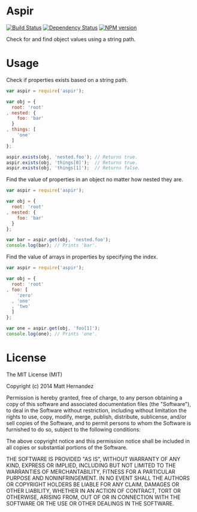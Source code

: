 Aspir
=====

[![Build Status](https://travis-ci.org/fiveisprime/aspir.png?branch=master)](https://travis-ci.org/fiveisprime/aspir) [![Dependency Status](https://david-dm.org/fiveisprime/aspir.png?theme=shields.io)](https://david-dm.org/fiveisprime/aspir) [![NPM version](https://badge.fury.io/js/aspir.png)](http://badge.fury.io/js/aspir)

Check for and find object values using a string path.

# Usage

Check if properties exists based on a string path.

```js
var aspir = require('aspir');

var obj = {
  root: 'root'
, nested: {
    foo: 'bar'
  }
, things: [
    'one'
  ]
};

aspir.exists(obj, 'nested.foo'); // Returns true.
aspir.exists(obj, 'things[0]');  // Returns true.
aspir.exists(obj, 'things[1]');  // Returns false.
```

Find the value of properties in an object no matter how nested they are.

```js
var aspir = require('aspir');

var obj = {
  root: 'root'
, nested: {
    foo: 'bar'
  }
};

var bar = aspir.get(obj, 'nested.foo');
console.log(bar); // Prints 'bar'.
```

Find the value of arrays in properties by specifying the index.

```js
var aspir = require('aspir');

var obj = {
  root: 'root'
, foo: [
    'zero'
  , 'one'
  , 'two'
  ]
};

var one = aspir.get(obj, 'foo[1]');
console.log(one); // Prints 'one'.
```

# License

The MIT License (MIT)

Copyright (c) 2014 Matt Hernandez

Permission is hereby granted, free of charge, to any person obtaining a copy of
this software and associated documentation files (the "Software"), to deal in
the Software without restriction, including without limitation the rights to
use, copy, modify, merge, publish, distribute, sublicense, and/or sell copies of
the Software, and to permit persons to whom the Software is furnished to do so,
subject to the following conditions:

The above copyright notice and this permission notice shall be included in all
copies or substantial portions of the Software.

THE SOFTWARE IS PROVIDED "AS IS", WITHOUT WARRANTY OF ANY KIND, EXPRESS OR
IMPLIED, INCLUDING BUT NOT LIMITED TO THE WARRANTIES OF MERCHANTABILITY, FITNESS
FOR A PARTICULAR PURPOSE AND NONINFRINGEMENT. IN NO EVENT SHALL THE AUTHORS OR
COPYRIGHT HOLDERS BE LIABLE FOR ANY CLAIM, DAMAGES OR OTHER LIABILITY, WHETHER
IN AN ACTION OF CONTRACT, TORT OR OTHERWISE, ARISING FROM, OUT OF OR IN
CONNECTION WITH THE SOFTWARE OR THE USE OR OTHER DEALINGS IN THE SOFTWARE.
